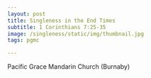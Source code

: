 ```yaml
---
layout: post
title: Singleness in the End Times
subtitle: 1 Corinthians 7:25-35
image: /singleness/static/img/thumbnail.jpg
tags: pgmc

---
```

Pacific Grace Mandarin Church (Burnaby)
